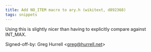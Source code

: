 ```yaml
---
title: Add NO_ITEM macro to ary.h (wikitext, d892368)
tags: snippets
---
```


Using this is slightly nicer than having to explicitly compare against INT_MAX.

Signed-off-by: Greg Hurrell &lt;greg@hurrell.net&gt;
